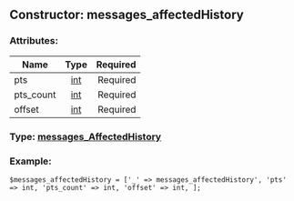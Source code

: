 ## Constructor: messages\_affectedHistory  

### Attributes:

| Name     |    Type       | Required |
|----------|:-------------:|---------:|
|pts|[int](../types/int.md) | Required|
|pts\_count|[int](../types/int.md) | Required|
|offset|[int](../types/int.md) | Required|


### Type: [messages\_AffectedHistory](../types/messages\_AffectedHistory.md)

### Example:


```
$messages_affectedHistory = ['_' => messages_affectedHistory', 'pts' => int, 'pts_count' => int, 'offset' => int, ];
```
